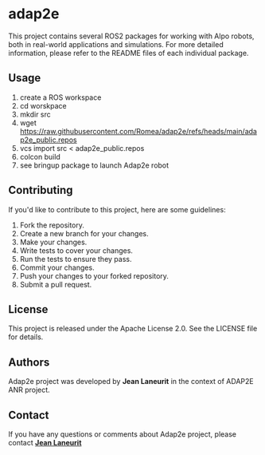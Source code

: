 # adap2e #

This project contains several ROS2 packages for working with Alpo robots, both in real-world applications and simulations. For more detailed information, please refer to the README files of each individual package.

## **Usage**

1. create a ROS workspace
2. cd worskpace
3. mkdir src
4. wget https://raw.githubusercontent.com/Romea/adap2e/refs/heads/main/adap2e_public.repos
5. vcs import src < adap2e_public.repos
6. colcon build
7. see bringup package to launch Adap2e robot

## **Contributing**

If you'd like to contribute to this project, here are some guidelines:

1. Fork the repository.
2. Create a new branch for your changes.
3. Make your changes.
4. Write tests to cover your changes.
5. Run the tests to ensure they pass.
6. Commit your changes.
7. Push your changes to your forked repository.
8. Submit a pull request.

## **License**

This project is released under the Apache License 2.0. See the LICENSE file for details.

## **Authors**

 Adap2e project was developed by **Jean Laneurit** in the context of ADAP2E ANR project.

## **Contact**

If you have any questions or comments about Adap2e project, please contact **[Jean Laneurit](mailto:jean.laneurit@inrae.fr)** 